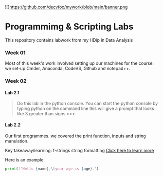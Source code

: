 ![]https://github.com/decvfox/mywork/blob/main/banner.png
# Programmimg & Scripting Labs
This repository contains labwork from my HDip in Data Analysis

### Week 01

Most of this week's work involved setting up our machines for the course.
we set-up Cmder, Anaconda, CodeVS, Github and notepad++. 

### Week 02

#### Lab 2.1

>Do this lab in the python console.
You can start the python console by typing python on the command line this will
give a prompt that looks like 3 greater than signs >>>

#### Lab 2.2

Our first programmes. we covered the print function, inputs and string manulation.

Key takeaway/learning: f-strings string formatting 
[Click here to learn more](https://realpython.com/python-f-strings/#:~:text=Also%20called%20%E2%80%9Cformatted%20string%20literals,the%20__format__%20protocol.)

Here is an example

```python
print(f'Hello {name},\tyour age is {age}.')
```
